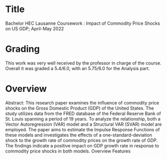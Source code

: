 # Title
Bachelor HEC Lausanne Coursework : Impact of Commodity Price Shocks on US GDP; April-May 2022
# Grading
This work was very well received by the professor in charge of the course. Overall it was graded a 5.4/6.0, with an 5.75/6.0 for the Analysis part.
# Overview
Abstract: This research paper examines the influence of commodity price shocks on the Gross Domestic Product (GDP) of the United States. The study utilizes data from the FRED database of the Federal Reserve Bank of St. Louis spanning a period of 19 years. To analyze the relationship, both a Vector Autoregression (VAR) model and a Structural VAR (SVAR) model are employed. The paper aims to estimate the Impulse Response Functions of these models and investigates the effects of a one-standard-deviation shock to the growth rate of commodity prices on the growth rate of GDP. The findings indicate a positive impact on GDP growth rate in response to commodity price shocks in both models. Overview Features
